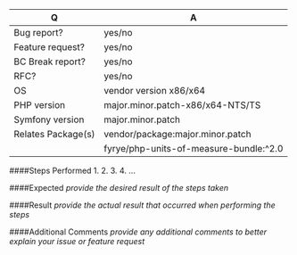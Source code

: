 | Q                  | A
| ------------------ | -----
| Bug report?        | yes/no
| Feature request?   | yes/no
| BC Break report?   | yes/no
| RFC?               | yes/no
| OS                 | vendor version x86/x64
| PHP version        | major.minor.patch-x86/x64-NTS/TS
| Symfony version    | major.minor.patch
| Relates Package(s) | vendor/package:major.minor.patch
|                    | fyrye/php-units-of-measure-bundle:^2.0

####Steps Performed
 1. 
 2.
 3.
 4.
 ...

####Expected
_provide the desired result of the steps taken_

####Result
_provide the actual result that occurred when performing the steps_

####Additional Comments
_provide any additional comments to better explain your issue or feature request_
